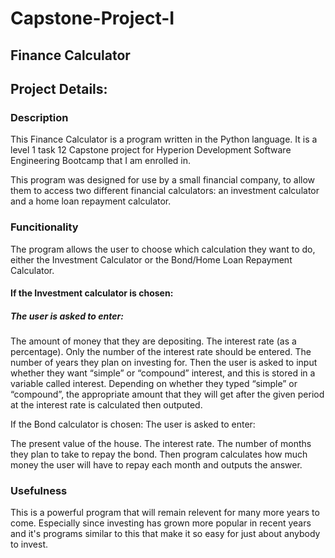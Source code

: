 # Capstone-Project-I

## Finance Calculator

## Project Details:

### Description

This Finance Calculator is a program written in the Python language. It is a level 1 task 12 
Capstone project for Hyperion Development Software Engineering Bootcamp that I am enrolled in.

This program was designed for use by a small financial company, to allow 
them to access two different financial calculators: an investment calculator and a home 
loan repayment calculator.

### Funcitionality

The program allows the user to choose which calculation they want to do, either the 
Investment Calculator or the Bond/Home Loan Repayment Calculator.

#### If the Investment calculator is chosen:
##### The user is asked to enter:

The amount of money that they are depositing. 
The interest rate (as a percentage). Only the number of the interest rate should be entered. 
The number of years they plan on investing for.
Then the user is asked to input whether they want “simple” or “compound” interest, and this 
is stored in a variable called interest. Depending on whether they typed “simple” or “compound”, 
the appropriate amount that they will get after the given period at the
interest rate is calculated then outputed. 

If the Bond calculator is chosen:
The user is asked to enter:

The present value of the house.
The interest rate.
The number of months they plan to take to repay the bond.
Then program calculates how much money the user will have to repay each
month and outputs the answer.

### Usefulness

This is a powerful program that will remain relevent for many more years to come. 
Especially since investing has grown more popular in recent years and it's programs similar to this 
that make it so easy for just about anybody to invest.
